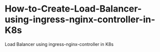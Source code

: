 # How-to-Create-Load-Balancer-using-ingress-nginx-controller-in-K8s
Load Balancer using ingress-nginx-controller in K8s
